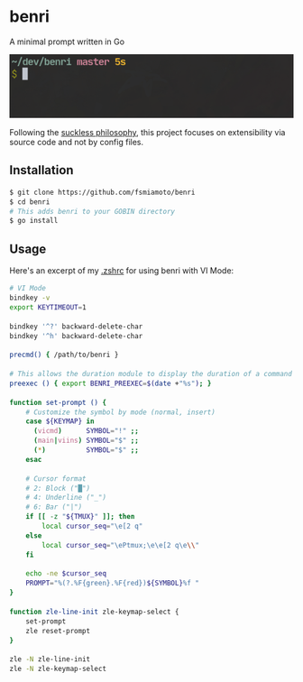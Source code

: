 # benri

A minimal prompt written in Go

![Image of benri](demo.png)

Following the [suckless philosophy](https://suckless.org/philosophy/), this project focuses on extensibility
via source code and not by config files.

## Installation

```bash
$ git clone https://github.com/fsmiamoto/benri
$ cd benri
# This adds benri to your GOBIN directory
$ go install
```

## Usage

Here's an excerpt of my [.zshrc](https://github.com/fsmiamoto/dotfiles/blob/master/.zshrc) for using benri with VI Mode:
```bash
# VI Mode
bindkey -v
export KEYTIMEOUT=1

bindkey '^?' backward-delete-char
bindkey '^h' backward-delete-char

precmd() { /path/to/benri }

# This allows the duration module to display the duration of a command
preexec () { export BENRI_PREEXEC=$(date +"%s"); }

function set-prompt () {
    # Customize the symbol by mode (normal, insert)
    case ${KEYMAP} in
      (vicmd)      SYMBOL="!" ;;
      (main|viins) SYMBOL="$" ;;
      (*)          SYMBOL="$" ;;
    esac

    # Cursor format
    # 2: Block ("█")
    # 4: Underline ("_")
    # 6: Bar ("|")
	if [[ -z "${TMUX}" ]]; then
		local cursor_seq="\e[2 q"
	else
		local cursor_seq="\ePtmux;\e\e[2 q\e\\"
	fi

    echo -ne $cursor_seq
    PROMPT="%(?.%F{green}.%F{red})${SYMBOL}%f "
}

function zle-line-init zle-keymap-select {
    set-prompt
    zle reset-prompt
}

zle -N zle-line-init
zle -N zle-keymap-select
```
